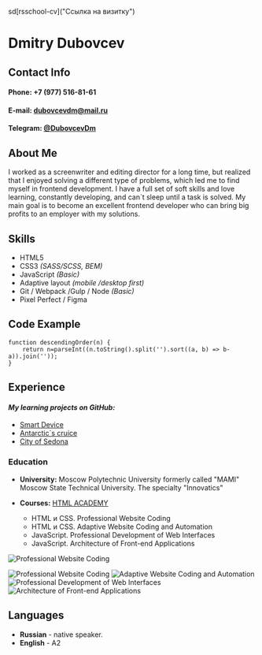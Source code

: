 sd[rsschool-cv]("Ссылка на визитку")

# **Dmitry Dubovcev**
## **Contact Info**


#### **Phone:** +7 (977) 516-81-61  
#### **E-mail:** dubovcevdm@mail.ru
#### **Telegram:** [@DubovcevDm](https://t.me/dubovcevdm "DubovcevDm")


## **About Me**

I worked as a screenwriter and editing director for a long time, but realized that I enjoyed solving a different type of problems, which led me to find myself in frontend development. I have a full set of soft skills and love learning, constantly developing, and can`t sleep until a task is solved. My main goal is to become an excellent frontend developer who can bring big profits to an employer with my solutions.

## **Skills**

* HTML5
* CSS3 *(SASS/SCSS, BEM)*
* JavaScript *(Basic)*
* Adaptive layout *(mobile /desktop first)*
* Git / Webpack /Gulp / Node *(Basic)*
* Pixel Perfect / Figma

## **Code Example**

```
function descendingOrder(n) { 
	return n=parseInt((n.toString().split('').sort((a, b) => b-a)).join(''));
}
```

## **Experience**

#### ***My learning projects on GitHub:***
* [Smart Device](https://u1timad.github.io/smart_device/build/ "They smart but not like you")
* [Antarctic\`s cruice](https://u1timad.github.io/antarctic/public/ "Cruise to Antarctic")
* [City of Sedona](https://u1timad.github.io/931167-sedona-26/build/ "Come to our city")


### **Education**

* **University:** Moscow Polytechnic University formerly called "MAMI" Moscow State Technical University. The specialty "Innovatics" 
* **Courses:** [HTML ACADEMY](https://htmlacademy.ru "HTML_ACADEMY")

	* HTML и CSS. Professional Website Coding 
	* HTML и CSS. Adaptive Website Coding and Automation
	* JavaScript. Professional Development of Web Interfaces
	* JavaScript. Architecture of Front-end Applications

 ![Professional Website Coding](https://i.postimg.cc/MpjgqGxG/10-03-2023-000440-q9-Bfa.jpg)
 
 ![](//i.postimg.cc/Prnw23xF/10-03-2023-000440-q9-Bfa.jpg 'Professional Website Coding')
 ![](//i.postimg.cc/ZKQXGdGg/10-03-2023-000519-Nn-P15.jpg 'Adaptive Website Coding and Automation')
 ![](//i.postimg.cc/X7qT18zd/10-03-2023-000606-CNPBj.jpg 'Professional Development of Web Interfaces')
 ![](//i.postimg.cc/g0FQJPkH/10-03-2023-000650-z-J4mh.jpg 'Architecture of Front-end Applications')  

## **Languages**

* **Russian** - native speaker.
* **English** - A2 

